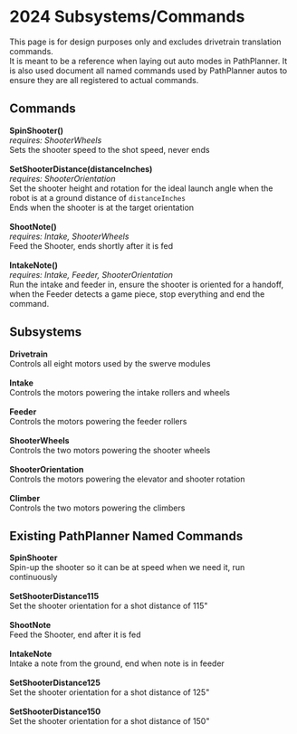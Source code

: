 # 2024 Subsystems/Commands
This page is for design purposes only and excludes drivetrain translation commands.\
It is meant to be a reference when laying out auto modes in PathPlanner. It is also used document all named commands used by PathPlanner autos to ensure they are all registered to actual commands.
## Commands
**SpinShooter()**\
*requires: ShooterWheels*\
Sets the shooter speed to the shot speed, never ends\
\
**SetShooterDistance(distanceInches)**\
*requires: ShooterOrientation*\
Set the shooter height and rotation for the ideal launch angle when the robot is at a ground distance of `distanceInches`\
Ends when the shooter is at the target orientation\
\
**ShootNote()**\
*requires: Intake, ShooterWheels*\
Feed the Shooter, ends shortly after it is fed\
\
**IntakeNote()**\
*requires: Intake, Feeder, ShooterOrientation*\
Run the intake and feeder in, ensure the shooter is oriented for a handoff, when the Feeder detects a game piece, stop everything and end the command.

## Subsystems
**Drivetrain**\
Controls all eight motors used by the swerve modules\
\
**Intake**\
Controls the motors powering the intake rollers and wheels\
\
**Feeder**\
Controls the motors powering the feeder rollers\
\
**ShooterWheels**\
Controls the two motors powering the shooter wheels\
\
**ShooterOrientation**\
Controls the motors powering the elevator and shooter rotation\
\
**Climber**\
Controls the two motors powering the climbers

## Existing PathPlanner Named Commands
**SpinShooter**\
Spin-up the shooter so it can be at speed when we need it, run continuously\
\
**SetShooterDistance115**\
Set the shooter orientation for a shot distance of 115"\
\
**ShootNote**\
Feed the Shooter, end after it is fed\
\
**IntakeNote**\
Intake a note from the ground, end when note is in feeder\
\
**SetShooterDistance125**\
Set the shooter orientation for a shot distance of 125"\
\
**SetShooterDistance150**\
Set the shooter orientation for a shot distance of 150"